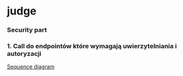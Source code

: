 # judge

### Security part

### 1. Call do endpointów które wymagają uwierzytelniania i autoryzacji

[Sequence diagram](https://goo.gl/j8Gfqb)

